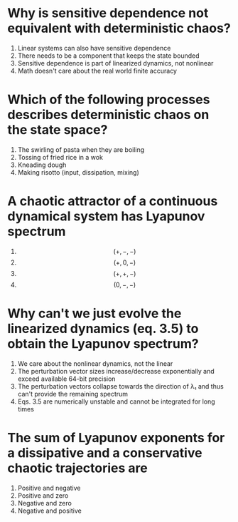 # Why is sensitive dependence not equivalent with deterministic chaos?
1. Linear systems can also have sensitive dependence
1. There needs to be a component that keeps the state bounded
1. Sensitive dependence is part of linearized dynamics, not nonlinear
1. Math doesn't care about the real world finite accuracy

# Which of the following processes describes deterministic chaos on the state space?
1. The swirling of pasta when they are boiling
1. Tossing of fried rice in a wok
1. Kneading dough
1. Making risotto (input, dissipation, mixing)

# A chaotic attractor of a continuous dynamical system has Lyapunov spectrum
1. $$(+, -, -)$$
1. $$(+, 0, -)$$
1. $$(+, +, -)$$
1. $$(0, -, -)$$

# Why can't we just evolve the linearized dynamics (eq. 3.5) to obtain the Lyapunov spectrum?
1. We care about the nonlinear dynamics, not the linear
1. The perturbation vector sizes increase/decrease exponentially and exceed available 64-bit precision
1. The perturbation vectors collapse towards the direction of λ₁ and thus can't provide the remaining spectrum
1. Eqs. 3.5 are numerically unstable and cannot be integrated for long times

# The sum of Lyapunov exponents for a dissipative and a conservative chaotic trajectories are
1. Positive and negative
1. Positive and zero
1. Negative and zero
1. Negative and positive
